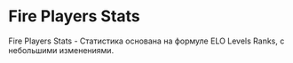 # Fire Players Stats

Fire Players Stats - Статистика основана на формуле ELO Levels Ranks, с небольшими изменениями. 